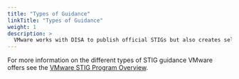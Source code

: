 ```yaml
---
title: "Types of Guidance"
linkTitle: "Types of Guidance"
weight: 1
description: >
  VMware works with DISA to publish official STIGs but also creates self-published STIG Readiness Guides.
---
```


For more information on the different types of STIG guidance VMware offers see the [VMware STIG Program Overview](https://www.vmware.com/content/dam/digitalmarketing/vmware/en/pdf/docs/vmware-stig-program-overview.pdf).